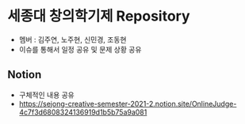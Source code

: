 # 세종대 창의학기제 Repository
- 멤버 : 김주연, 노주현, 신민경, 조동현
- 이슈를 통해서 일정 공유 및 문제 상황 공유

Notion
------------------------------------------
- 구체적인 내용 공유
- https://sejong-creative-semester-2021-2.notion.site/OnlineJudge-4c7f3d6808324136919d1b5b75a9a081
